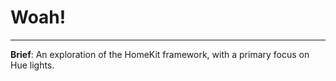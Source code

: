 # Woah!

<hr/>

**Brief**: An exploration of the HomeKit framework, with a primary focus on Hue lights.
